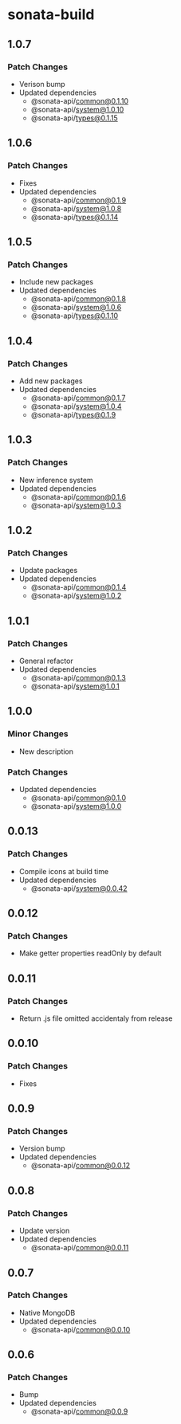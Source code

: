 # sonata-build

## 1.0.7

### Patch Changes

- Verison bump
- Updated dependencies
  - @sonata-api/common@0.1.10
  - @sonata-api/system@1.0.10
  - @sonata-api/types@0.1.15

## 1.0.6

### Patch Changes

- Fixes
- Updated dependencies
  - @sonata-api/common@0.1.9
  - @sonata-api/system@1.0.8
  - @sonata-api/types@0.1.14

## 1.0.5

### Patch Changes

- Include new packages
- Updated dependencies
  - @sonata-api/common@0.1.8
  - @sonata-api/system@1.0.6
  - @sonata-api/types@0.1.10

## 1.0.4

### Patch Changes

- Add new packages
- Updated dependencies
  - @sonata-api/common@0.1.7
  - @sonata-api/system@1.0.4
  - @sonata-api/types@0.1.9

## 1.0.3

### Patch Changes

- New inference system
- Updated dependencies
  - @sonata-api/common@0.1.6
  - @sonata-api/system@1.0.3

## 1.0.2

### Patch Changes

- Update packages
- Updated dependencies
  - @sonata-api/common@0.1.4
  - @sonata-api/system@1.0.2

## 1.0.1

### Patch Changes

- General refactor
- Updated dependencies
  - @sonata-api/common@0.1.3
  - @sonata-api/system@1.0.1

## 1.0.0

### Minor Changes

- New description

### Patch Changes

- Updated dependencies
  - @sonata-api/common@0.1.0
  - @sonata-api/system@1.0.0

## 0.0.13

### Patch Changes

- Compile icons at build time
- Updated dependencies
  - @sonata-api/system@0.0.42

## 0.0.12

### Patch Changes

- Make getter properties readOnly by default

## 0.0.11

### Patch Changes

- Return .js file omitted accidentaly from release

## 0.0.10

### Patch Changes

- Fixes

## 0.0.9

### Patch Changes

- Version bump
- Updated dependencies
  - @sonata-api/common@0.0.12

## 0.0.8

### Patch Changes

- Update version
- Updated dependencies
  - @sonata-api/common@0.0.11

## 0.0.7

### Patch Changes

- Native MongoDB
- Updated dependencies
  - @sonata-api/common@0.0.10

## 0.0.6

### Patch Changes

- Bump
- Updated dependencies
  - @sonata-api/common@0.0.9
